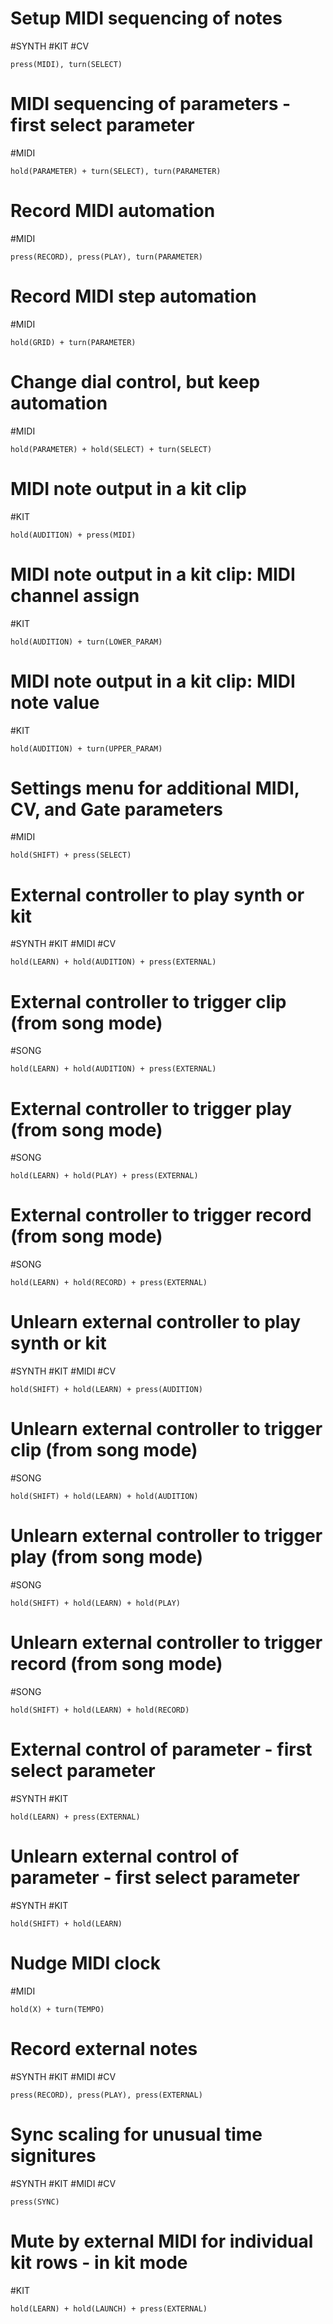 # Setup MIDI sequencing of notes
    
#SYNTH #KIT #CV

```shortcut
press(MIDI), turn(SELECT)
```


# MIDI sequencing of parameters - first select parameter
    
#MIDI

```shortcut
hold(PARAMETER) + turn(SELECT), turn(PARAMETER)
```


# Record MIDI automation
    
#MIDI

```shortcut
press(RECORD), press(PLAY), turn(PARAMETER)
```


# Record MIDI step automation
    
#MIDI

```shortcut
hold(GRID) + turn(PARAMETER)
```


# Change dial control, but keep automation
    
#MIDI

```shortcut
hold(PARAMETER) + hold(SELECT) + turn(SELECT)
```


# MIDI note output in a kit clip
    
#KIT

```shortcut
hold(AUDITION) + press(MIDI)
```


# MIDI note output in a kit clip: MIDI channel assign
    
#KIT

```shortcut
hold(AUDITION) + turn(LOWER_PARAM)
```


# MIDI note output in a kit clip: MIDI note value
    
#KIT

```shortcut
hold(AUDITION) + turn(UPPER_PARAM)
```


# Settings menu for additional MIDI, CV, and Gate parameters
    
#MIDI

```shortcut
hold(SHIFT) + press(SELECT)
```


# External controller to play synth or kit
    
#SYNTH #KIT #MIDI #CV

```shortcut
hold(LEARN) + hold(AUDITION) + press(EXTERNAL)
```


# External controller to trigger clip (from song mode)
    
#SONG

```shortcut
hold(LEARN) + hold(AUDITION) + press(EXTERNAL)
```


# External controller to trigger play (from song mode)
    
#SONG

```shortcut
hold(LEARN) + hold(PLAY) + press(EXTERNAL)
```


# External controller to trigger record (from song mode)
    
#SONG

```shortcut
hold(LEARN) + hold(RECORD) + press(EXTERNAL)
```


# Unlearn external controller to play synth or kit
    
#SYNTH #KIT #MIDI #CV

```shortcut
hold(SHIFT) + hold(LEARN) + press(AUDITION)
```


# Unlearn external controller to trigger clip (from song mode)
    
#SONG

```shortcut
hold(SHIFT) + hold(LEARN) + hold(AUDITION)
```


# Unlearn external controller to trigger play (from song mode)
    
#SONG

```shortcut
hold(SHIFT) + hold(LEARN) + hold(PLAY)
```


# Unlearn external controller to trigger record (from song mode)
    
#SONG

```shortcut
hold(SHIFT) + hold(LEARN) + hold(RECORD)
```


# External control of parameter - first select parameter
    
#SYNTH #KIT

```shortcut
hold(LEARN) + press(EXTERNAL)
```


# Unlearn external control of parameter - first select parameter
    
#SYNTH #KIT

```shortcut
hold(SHIFT) + hold(LEARN)
```


# Nudge MIDI clock
    
#MIDI

```shortcut
hold(X) + turn(TEMPO)
```


# Record external notes
    
#SYNTH #KIT #MIDI #CV

```shortcut
press(RECORD), press(PLAY), press(EXTERNAL)
```


# Sync scaling for unusual time signitures
    
#SYNTH #KIT #MIDI #CV

```shortcut
press(SYNC)
```


# Mute by external MIDI for individual kit rows - in kit mode
    
#KIT

```shortcut
hold(LEARN) + hold(LAUNCH) + press(EXTERNAL)
```


